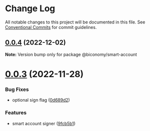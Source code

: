# Change Log

All notable changes to this project will be documented in this file.
See [Conventional Commits](https://conventionalcommits.org) for commit guidelines.

## [0.0.4](https://github.com/bcnmy/biconomy-client-sdk/compare/v0.1.0...v0.0.4) (2022-12-02)

**Note:** Version bump only for package @biconomy/smart-account

# [0.0.3](https://github.com/bcnmy/biconomy-client-sdk/compare/v1.0.0...v0.1.0) (2022-11-28)

### Bug Fixes

- optional sign flag ([0d689d2](https://github.com/bcnmy/biconomy-client-sdk/commit/0d689d214fc7abf32f4f2deabcce61041b73d642))

### Features

- smart account signer ([9fcb5b1](https://github.com/bcnmy/biconomy-client-sdk/commit/9fcb5b106519b1d8fe658ab0924d722b0d102351))
